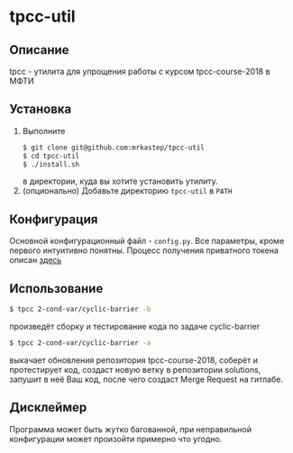 # tpcc-util

## Описание

tpcc - утилита для упрощения работы с курсом tpcc-course-2018 в МФТИ

## Установка

1. Выполните
    ```bash
    $ git clone git@github.com:mrkastep/tpcc-util
    $ cd tpcc-util
    $ ./install.sh
    ```
    в директории, куда вы хотите установить утилиту.
1. (опционально) Добавьте директорию `tpcc-util` в `PATH`

## Конфигурация

Основной конфигурационный файл - `config.py`. Все параметры, кроме
первого интуитивно понятны. Процесс получения приватного токена описан [здесь](https://docs.gitlab.com/ee/user/profile/personal_access_tokens.html)

## Использование

```bash
$ tpcc 2-cond-var/cyclic-barrier -b
```
произведёт сборку и тестирование кода по задаче cyclic-barrier
```bash
$ tpcc 2-cond-var/cyclic-barrier -a
```
выкачает обновления репозитория tpcc-course-2018, соберёт и протестирует код,
создаст новую ветку в репозитории solutions, запушит в неё Ваш код,
после чего создаст Merge Request на гитлабе.

## Дисклеймер

Программа может быть жутко багованной, при неправильной конфигурации
может произойти примерно что угодно. 
